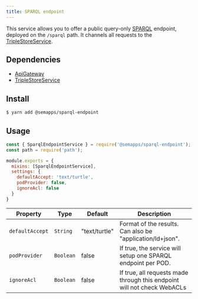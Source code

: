 ```yaml
---
title: SPARQL endpoint
---
```


This service allows you to offer a public query-only [SPARQL](https://fr.wikipedia.org/wiki/SPARQL) endpoint, deployed
on the `/sparql` path. It channels all requests to the [TripleStoreService](./triplestore).


## Dependencies
- [ApiGateway](https://moleculer.services/docs/0.14/moleculer-web.html)
- [TripleStoreService](triplestore)

## Install

```bash
$ yarn add @semapps/sparql-endpoint
```

## Usage

```js
const { SparqlEndpointService } = require('@semapps/sparql-endpoint');
const path = require('path');

module.exports = {
  mixins: [SparqlEndpointService],
  settings: {
    defaultAccept: 'text/turtle',
    podProvider: false,
    ignoreAcl: false
  }
}
```

| Property        | Type      | Default       | Description                                                             |
|-----------------|-----------|---------------|-------------------------------------------------------------------------|
| `defaultAccept` | `String`  | "text/turtle" | Format of the results. Can also be "application/ld+json".               |
| `podProvider`   | `Boolean` | false         | If true, the service will setup one SPARQL endpoint per POD.            |
| `ignoreAcl`     | `Boolean` | false         | If true, all requests made through this endpoint will not check WebACLs |
